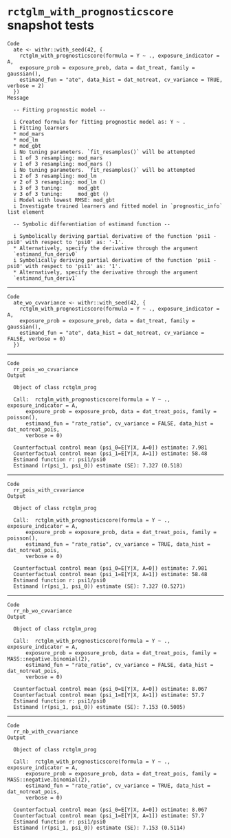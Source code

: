 # `rctglm_with_prognosticscore` snapshot tests

    Code
      ate <- withr::with_seed(42, {
        rctglm_with_prognosticscore(formula = Y ~ ., exposure_indicator = A,
        exposure_prob = exposure_prob, data = dat_treat, family = gaussian(),
        estimand_fun = "ate", data_hist = dat_notreat, cv_variance = TRUE, verbose = 2)
      })
    Message
      
      -- Fitting prognostic model --
      
      i Created formula for fitting prognostic model as: Y ~ .
      i Fitting learners
      * mod_mars
      * mod_lm
      * mod_gbt
      i	No tuning parameters. `fit_resamples()` will be attempted
      i 1 of 3 resampling: mod_mars
      v 1 of 3 resampling: mod_mars ()
      i	No tuning parameters. `fit_resamples()` will be attempted
      i 2 of 3 resampling: mod_lm
      v 2 of 3 resampling: mod_lm ()
      i 3 of 3 tuning:     mod_gbt
      v 3 of 3 tuning:     mod_gbt ()
      i Model with lowest RMSE: mod_gbt
      i Investigate trained learners and fitted model in `prognostic_info` list element
      
      -- Symbolic differentiation of estimand function --
      
      i Symbolically deriving partial derivative of the function 'psi1 - psi0' with respect to 'psi0' as: '-1'.
      * Alternatively, specify the derivative through the argument
      `estimand_fun_deriv0`
      i Symbolically deriving partial derivative of the function 'psi1 - psi0' with respect to 'psi1' as: '1'.
      * Alternatively, specify the derivative through the argument
      `estimand_fun_deriv1`

---

    Code
      ate_wo_cvvariance <- withr::with_seed(42, {
        rctglm_with_prognosticscore(formula = Y ~ ., exposure_indicator = A,
        exposure_prob = exposure_prob, data = dat_treat, family = gaussian(),
        estimand_fun = "ate", data_hist = dat_notreat, cv_variance = FALSE, verbose = 0)
      })

---

    Code
      rr_pois_wo_cvvariance
    Output
      
      Object of class rctglm_prog 
      
      Call:  rctglm_with_prognosticscore(formula = Y ~ ., exposure_indicator = A, 
          exposure_prob = exposure_prob, data = dat_treat_pois, family = poisson(), 
          estimand_fun = "rate_ratio", cv_variance = FALSE, data_hist = dat_notreat_pois, 
          verbose = 0)
      
      Counterfactual control mean (psi_0=E[Y|X, A=0]) estimate: 7.981
      Counterfactual control mean (psi_1=E[Y|X, A=1]) estimate: 58.48
      Estimand function r: psi1/psi0
      Estimand (r(psi_1, psi_0)) estimate (SE): 7.327 (0.518)

---

    Code
      rr_pois_with_cvvariance
    Output
      
      Object of class rctglm_prog 
      
      Call:  rctglm_with_prognosticscore(formula = Y ~ ., exposure_indicator = A, 
          exposure_prob = exposure_prob, data = dat_treat_pois, family = poisson(), 
          estimand_fun = "rate_ratio", cv_variance = TRUE, data_hist = dat_notreat_pois, 
          verbose = 0)
      
      Counterfactual control mean (psi_0=E[Y|X, A=0]) estimate: 7.981
      Counterfactual control mean (psi_1=E[Y|X, A=1]) estimate: 58.48
      Estimand function r: psi1/psi0
      Estimand (r(psi_1, psi_0)) estimate (SE): 7.327 (0.5271)

---

    Code
      rr_nb_wo_cvvariance
    Output
      
      Object of class rctglm_prog 
      
      Call:  rctglm_with_prognosticscore(formula = Y ~ ., exposure_indicator = A, 
          exposure_prob = exposure_prob, data = dat_treat_pois, family = MASS::negative.binomial(2), 
          estimand_fun = "rate_ratio", cv_variance = FALSE, data_hist = dat_notreat_pois, 
          verbose = 0)
      
      Counterfactual control mean (psi_0=E[Y|X, A=0]) estimate: 8.067
      Counterfactual control mean (psi_1=E[Y|X, A=1]) estimate: 57.7
      Estimand function r: psi1/psi0
      Estimand (r(psi_1, psi_0)) estimate (SE): 7.153 (0.5005)

---

    Code
      rr_nb_with_cvvariance
    Output
      
      Object of class rctglm_prog 
      
      Call:  rctglm_with_prognosticscore(formula = Y ~ ., exposure_indicator = A, 
          exposure_prob = exposure_prob, data = dat_treat_pois, family = MASS::negative.binomial(2), 
          estimand_fun = "rate_ratio", cv_variance = TRUE, data_hist = dat_notreat_pois, 
          verbose = 0)
      
      Counterfactual control mean (psi_0=E[Y|X, A=0]) estimate: 8.067
      Counterfactual control mean (psi_1=E[Y|X, A=1]) estimate: 57.7
      Estimand function r: psi1/psi0
      Estimand (r(psi_1, psi_0)) estimate (SE): 7.153 (0.5114)

